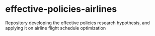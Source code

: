 # effective-policies-airlines
Repository developing the effective policies research hypothesis, and applying it on airline flight schedule optimization
